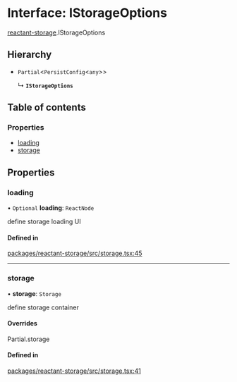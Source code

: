 # Interface: IStorageOptions

[reactant-storage](../modules/reactant_storage.md).IStorageOptions

## Hierarchy

- `Partial`<`PersistConfig`<`any`\>\>

  ↳ **`IStorageOptions`**

## Table of contents

### Properties

- [loading](reactant_storage.IStorageOptions.md#loading)
- [storage](reactant_storage.IStorageOptions.md#storage)

## Properties

### loading

• `Optional` **loading**: `ReactNode`

define storage loading UI

#### Defined in

[packages/reactant-storage/src/storage.tsx:45](https://github.com/unadlib/reactant/blob/f66dad8a/packages/reactant-storage/src/storage.tsx#L45)

___

### storage

• **storage**: `Storage`

define storage container

#### Overrides

Partial.storage

#### Defined in

[packages/reactant-storage/src/storage.tsx:41](https://github.com/unadlib/reactant/blob/f66dad8a/packages/reactant-storage/src/storage.tsx#L41)
